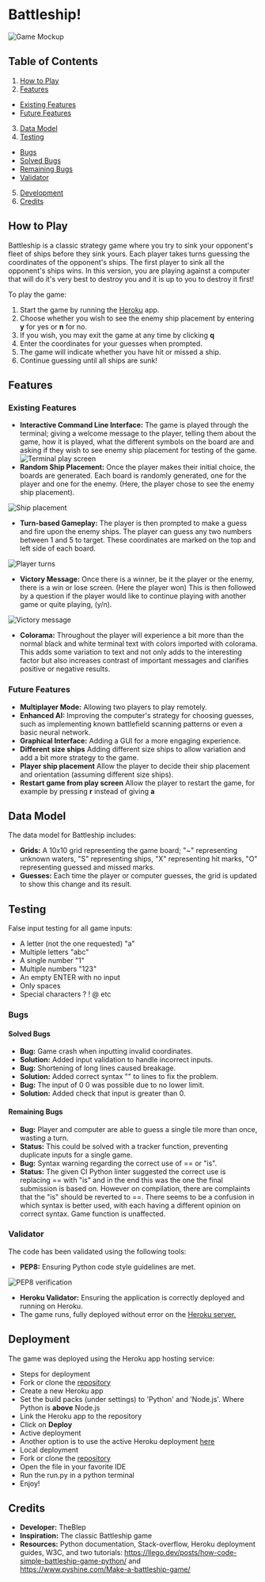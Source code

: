# Battleship!
![Game Mockup](assets/images/new/mockup.png)

## Table of Contents
1. [How to Play](#how-to-play)
2. [Features](#features)
 - [Existing Features](#existing-features)
 - [Future Features](#future-features)
3. [Data Model](#data-model)
4. [Testing](#testing)
 - [Bugs](#bugs)
 - [Solved Bugs](#solved-bugs)
 - [Remaining Bugs](#remaining-bugs)
 - [Validator](#validator)
5. [Development](#development)
6. [Credits](#credits)

## How to Play
Battleship is a classic strategy game where you try to sink your opponent's fleet of ships before they sink yours. Each player takes turns guessing the coordinates of the opponent's ships. The first player to sink all the opponent's ships wins.
In this version, you are playing against a computer that will do it's very best to destroy you and it is up to you to destroy it first!

To play the game:
1. Start the game by running the [Heroku](https://terminal-based-battleship-ad2683f69f33.herokuapp.com/) app.
2. Choose whether you wish to see the enemy ship placement by entering **y** for yes or **n** for no.
3. If you wish, you may exit the game at any time by clicking **q**
4. Enter the coordinates for your guesses when prompted.
5. The game will indicate whether you have hit or missed a ship.
6. Continue guessing until all ships are sunk!

## Features

### Existing Features
- **Interactive Command Line Interface:** The game is played through the terminal; giving a welcome message to the player, telling them about the game, how it is played, what the different symbols on the board are and asking if they wish to see enemy ship placement for testing of the game.
 ![Terminal play screen](assets/images/new/welcome-screen.png)
- **Random Ship Placement:** Once the player makes their initial choice, the boards are generated. Each board is randomly generated, one for the player and one for the enemy. (Here, the player chose to see the enemy ship placement).

 ![Ship placement](assets/images/new/ship-placement.png)
- **Turn-based Gameplay:** The player is then prompted to make a guess and fire upon the enemy ships. The player can guess any two numbers between 1 and 5 to target. These coordinates are marked on the top and left side of each board.

 ![Player turns](assets/images/new/after-guess.png)
- **Victory Message:** Once there is a winner, be it the player or the enemy, there is a win or lose screen. (Here the player won) This is then followed by a question if the player would like to continue playing with another game or quite playing, (y/n).

 ![Victory message](assets/images/new/victory-message.png)
- **Colorama:** Throughout the player will experience a bit more than the normal black and white terminal text with colors imported with colorama. This adds some variation to text and not only adds to the interesting factor but also increases contrast of important messages and clarifies positive or negative results.

### Future Features
- **Multiplayer Mode:** Allowing two players to play remotely.
- **Enhanced AI:** Improving the computer's strategy for choosing guesses, such as implementing known battlefield scanning patterns or even a basic neural network.
- **Graphical Interface:** Adding a GUI for a more engaging experience.
- **Different size ships** Adding different size ships to allow variation and add a bit more strategy to the game.
- **Player ship placement** Allow the player to decide their ship placement and orientation (assuming different size ships).
- **Restart game from play screen** Allow the player to restart the game, for example by pressing **r** instead of giving **a**



## Data Model
The data model for Battleship includes:
- **Grids:** A 10x10 grid representing the game board; "~" representing unknown waters, "S" representing ships, "X" representing hit marks, "O" representing guessed and missed marks.
- **Guesses:** Each time the player or computer guesses, the grid is updated to show this change and its result.

## Testing

False input testing for all game inputs:
- A letter (not the one requested) "a"
- Multiple letters "abc"
- A single number "1"
- Multiple numbers "123"
- An empty ENTER with no input
- Only spaces 
- Special characters ? ! @ etc

### Bugs

#### Solved Bugs
- **Bug:** Game crash when inputting invalid coordinates.
 - **Solution:** Added input validation to handle incorrect inputs.
- **Bug:** Shortening of long lines caused breakage.
 - **Solution:** Added correct syntax "\" to lines to fix the problem.
- **Bug:** The input of 0 0 was possible due to no lower limit.
 - **Solution:** Added check that input is greater than 0.

#### Remaining Bugs
- **Bug:** Player and computer are able to guess a single tile more than once, 
 wasting a turn.  
 - **Status:** This could be solved with a tracker function, preventing duplicate inputs for a single game.
- **Bug:** Syntax warning regarding the correct use of == or "is".
 - **Status:** The given CI Python linter suggested the correct use is replacing == with "is" and in the end this was the one the final submission is based on. However on compilation, there are complaints that the "is" should be reverted to ==. There seems to be a confusion in which syntax is better used, with each having a different opinion on correct syntax. Game function is unaffected.

### Validator
The code has been validated using the following tools:
- **PEP8:** Ensuring Python code style guidelines are met.

![PEP8 verification](assets/images/new/testing-image.png)

- **Heroku Validator:** Ensuring the application is correctly deployed and running on Heroku.
 - The game runs, fully deployed without error on the [Heroku server.](https://terminal-based-battleship-ad2683f69f33.herokuapp.com/)

## Deployment
The game was deployed using the Heroku app hosting service:
- Steps for deployment
 - Fork or clone the [repository](https://github.com/TheBlep/Terminal-based-battleship)
 - Create a new Heroku app
 - Set the build packs (under settings) to 'Python' and 'Node.js'. Where Python is **above** Node.js
 - Link the Heroku app to the repository
 - Click on **Deploy**
- Active deployment
 - Another option is to use the active Heroku deployment [here](https://terminal-based-battleship-ad2683f69f33.herokuapp.com/)
- Local deployment
 - Fork or clone the [repository](https://github.com/TheBlep/Terminal-based-battleship)
 - Open the file in your favorite IDE
 - Run the run.py in a python terminal
 - Enjoy!

## Credits
- **Developer:** TheBlep
- **Inspiration:** The classic Battleship game
- **Resources:** Python documentation, Stack-overflow, Heroku deployment guides, W3C, and two tutorials:
 https://llego.dev/posts/how-code-simple-battleship-game-python/ and \
 https://www.pyshine.com/Make-a-battleship-game/

